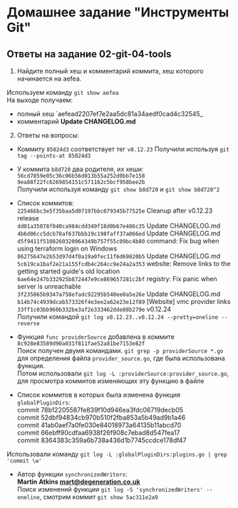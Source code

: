 # Домашнее задание "Инструменты Git"  

## Ответы на задание 02-git-04-tools  

1. Найдите полный хеш и комментарий коммита, хеш которого начинается на aefea.

Используем команду `git show aefea`  
На выходе получаем:
* полный хеш `aefead2207ef7e2aa5dc81a34aedf0cad4c32545_
* комментарий **Update CHANGELOG.md**

2. Ответы на вопросы:
* Коммиту `85024d3` соответствует тег `v0.12.23`  Получили используя `git tag --points-at 85024d3`
* У коммита `b8d720` два родителя, их хеши:  
`56cd7859e05c36c06b56d013b55a252d0bb7e158`  
`9ea88f22fc6269854151c571162c5bcf958bee2b`  
Получили используя команду `git show b8d720` и `git show b8d720^2`  
* Список коммитов:  
`225466bc3e5f35baa5d07197bbc079345b77525e` Cleanup after v0.12.23 release  
`dd01a35078f040ca984cdd349f18d0b67e486c35` Update CHANGELOG.md  
`4b6d06cc5dcb78af637bbb19c198faff37a066ed` Update CHANGELOG.md  
`d5f9411f5108260320064349b757f55c09bc4b80` command: Fix bug when using terraform login on Windows  
`06275647e2b53d97d4f0a19a0fec11f6d69820b5` Update CHANGELOG.md  
`5c619ca1baf2e21a155fcdb4c264cc9e24a2a353` website: Remove links to the getting started guide's old location  
`6ae64e247b332925b872447e9ce869657281c2bf` registry: Fix panic when server is unreachable  
`3f235065b9347a758efadc92295b540ee0a5e26e` Update CHANGELOG.md  
`b14b74c4939dcab573326f4e3ee2a62e23e12f89` [Website] vmc provider links  
`33ff1c03bb960b332be3af2e333462dde88b279e` v0.12.24  
Получили командой `git log v0.12.23..v0.12.24 --pretty=oneline --reverse`

* Функция `func providerSource` добавлена в коммите `8c928e83589d90a031f811fae52a81be7153e82f`  
Поиск получен двумя командами. `git grep -p providerSource *.go` для определения файла `provider_source.go`, где была использована функция.  
Потом использовали  `git log -L :providerSource:provider_source.go`, для просмотра коммитов изменяющих эту функцию в файле

* Список коммитов в которых была изменена функция `globalPluginDirs`:  
commit 78b12205587fe839f10d946ea3fdc06719decb05  
commit 52dbf94834cb970b510f2fba853a5b49ad9b1a46  
commit 41ab0aef7a0fe030e84018973a64135b11abcd70  
commit 66ebff90cdfaa6938f26f908c7ebad8d547fea17  
commit 8364383c359a6b738a436d1b7745ccdce178df47  

Использовали команду `git log -L :globalPluginDirs:plugins.go | grep 'commit \w'`

* Автор функции `synchronizedWriters`:  
**Martin Atkins <mart@degeneration.co.uk>**  
Поиск изменений функции `git log -S 'synchronizedWriters' --oneline`, смотрим коммит
`git show 5ac311e2a9`



